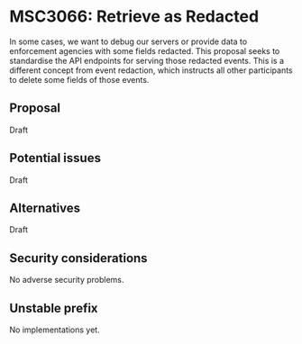 # MSC3066: Retrieve as Redacted

In some cases, we want to debug our servers or provide data to enforcement agencies with some fields
redacted. This proposal seeks to standardise the API endpoints for serving those redacted events. This
is a different concept from event redaction, which instructs all other participants to delete some
fields of those events.

## Proposal

Draft

## Potential issues

Draft

## Alternatives

Draft

## Security considerations

No adverse security problems.

## Unstable prefix

No implementations yet.

